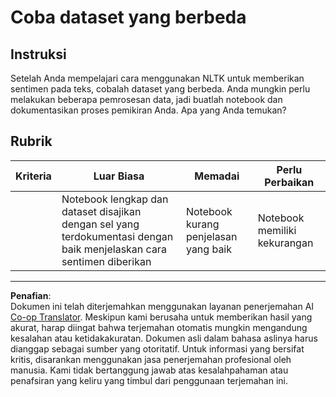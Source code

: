 <!--
CO_OP_TRANSLATOR_METADATA:
{
  "original_hash": "daf144daa552da6a7d442aff6f3e77d8",
  "translation_date": "2025-09-05T20:47:04+00:00",
  "source_file": "6-NLP/5-Hotel-Reviews-2/assignment.md",
  "language_code": "id"
}
-->
# Coba dataset yang berbeda

## Instruksi

Setelah Anda mempelajari cara menggunakan NLTK untuk memberikan sentimen pada teks, cobalah dataset yang berbeda. Anda mungkin perlu melakukan beberapa pemrosesan data, jadi buatlah notebook dan dokumentasikan proses pemikiran Anda. Apa yang Anda temukan?

## Rubrik

| Kriteria | Luar Biasa                                                                                                       | Memadai                                   | Perlu Perbaikan        |
| -------- | ---------------------------------------------------------------------------------------------------------------- | ----------------------------------------- | ---------------------- |
|          | Notebook lengkap dan dataset disajikan dengan sel yang terdokumentasi dengan baik menjelaskan cara sentimen diberikan | Notebook kurang penjelasan yang baik      | Notebook memiliki kekurangan |

---

**Penafian**:  
Dokumen ini telah diterjemahkan menggunakan layanan penerjemahan AI [Co-op Translator](https://github.com/Azure/co-op-translator). Meskipun kami berusaha untuk memberikan hasil yang akurat, harap diingat bahwa terjemahan otomatis mungkin mengandung kesalahan atau ketidakakuratan. Dokumen asli dalam bahasa aslinya harus dianggap sebagai sumber yang otoritatif. Untuk informasi yang bersifat kritis, disarankan menggunakan jasa penerjemahan profesional oleh manusia. Kami tidak bertanggung jawab atas kesalahpahaman atau penafsiran yang keliru yang timbul dari penggunaan terjemahan ini.